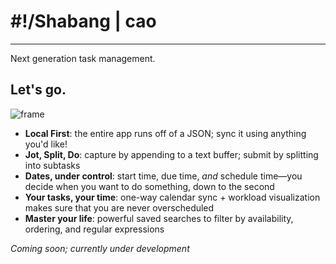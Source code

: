 <h1>#!/Shabang | cao</h1>
<hr />
Next generation task management.

## Let's go.
![frame](https://github.com/user-attachments/assets/6947a312-d92a-4ab9-967c-9244c7af5d3d)

- **Local First**: the entire app runs off of a JSON; sync it using anything you'd like!
- **Jot, Split, Do**: capture by appending to a text buffer; submit by splitting into subtasks
- **Dates, under control**: start time, due time, *and* schedule time—you decide when you want to do something, down to the second
- **Your tasks, your time**: one-way calendar sync + workload visualization makes sure that you are never overscheduled
- **Master your life**: powerful saved searches to filter by availability, ordering, and regular expressions

*Coming soon; currently under development*

